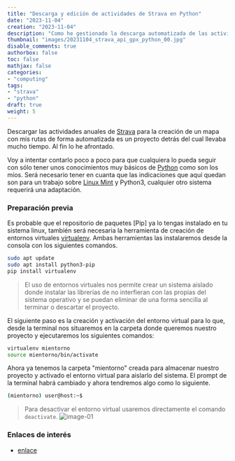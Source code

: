 ```yaml
---
title: "Descarga y edición de actividades de Strava en Python"
date: "2023-11-04"
creation: "2023-11-04"
description: "Como he gestionado la descarga automatizada de las actividades de Strava y posterior edición para mostrar en un mapa mediante python."
thumbnail: "images/20231104_strava_api_gpx_python_00.jpg"
disable_comments: true
authorbox: false
toc: false
mathjax: false
categories:
- "computing"
tags:
- "strava"
- "python"
draft: true
weight: 5
---
```

Descargar las actividades anuales de [Strava] para la creación de un mapa con mis rutas de forma automatizada es un proyecto detrás del cual llevaba mucho tiempo. Al fin lo he afrontado.
<!--more-->
Voy a intentar contarlo poco a poco para que cualquiera lo pueda seguir con sólo tener unos conocimientos muy básicos de [Python] como son los míos. Será necesario tener en cuanta que las indicaciones que aquí quedan son para un trabajo sobre [Linux Mint] y Python3, cualquier otro sistema requerirá una adaptación.

### Preparación previa
Es probable que el repositorio de paquetes [Pip] ya lo tengas instalado en tu sistema linux, también será necesaria la herramienta de creación de entornos virtuales [virtualenv]. Ambas herramientas las instalaremos desde la consola con los siguientes comandos.

``` bash
sudo apt update
sudo apt install python3-pip
pip install virtualenv
```

> El uso de entornos virtuales nos permite crear un sistema aislado donde instalar las librerías de no interfieran con las propias del sistema operativo y se puedan eliminar de una forma sencilla al terminar o descartar el proyecto.

El siguiente paso es la creación y activación del entorno virtual para lo que, desde la terminal nos situaremos en la carpeta donde queremos nuestro proyecto y ejecutaremos los siguientes comandos:

``` bash
virtualenv mientorno
source mientorno/bin/activate
```
Ahora ya tenemos la carpeta "mientorno" creada para almacenar nuestro proyecto y activado el entorno virtual para aislarlo del sistema. El prompt de la terminal habrá cambiado y ahora tendremos algo como lo siguiente.

``` bash
(mientorno) user@host:~$ 
```

> Para desactivar el entorno virtual usaremos directamente el comando `deactivate`.
![image-01]

### Enlaces de interés
- [enlace](www.sherblog.pro)

[Linux Mint]: https://linuxmint.com
[Python]: https://www.python.org
[Strava]: https://www.strava.com
[virtualenv]: https://pypi.org/project/virtualenv/

[image-01]: /images/20231104_strava_api_gpx_python_01.jpg



